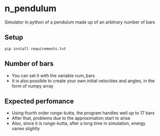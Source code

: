 # n_pendulum
Simulator in python of a pendulum made up of an arbitrary number of bars

## Setup
  ```
  pip install requirements.txt
  ```

## Number of bars
  - You can set it with the variable num_bars
  - It is also possible to create your own initial velocities and angles, in the form of numpy array

## Expected perfomance
  - Using fourth order runge-kutta, the program handles well up to 17 bars
  - After that, problems due to the approximation start to arise
  - Also, since it is runge-kutta, after a long time in simulation, energy varies slightly
